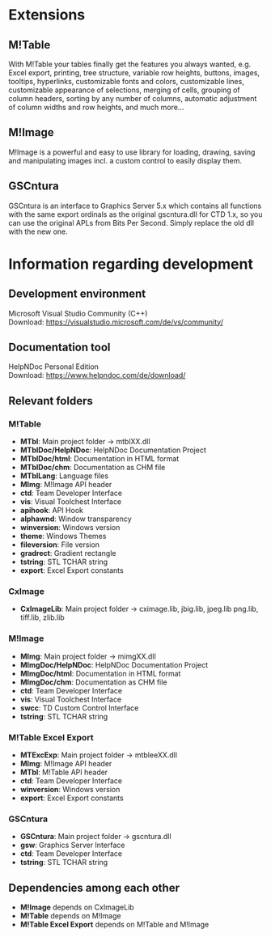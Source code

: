 # Extensions

## M!Table
With M!Table your tables finally get the features you always wanted, e.g. Excel export, printing, tree structure, variable row heights, buttons, images, tooltips, hyperlinks, customizable fonts and colors, customizable lines, customizable appearance of selections,
merging of cells, grouping of column headers, sorting by any number of columns, automatic adjustment of column widths and row heights, and much more...

## M!Image
M!Image is a powerful and easy to use library for loading, drawing, saving and manipulating images incl. a custom control to easily display them.

## GSCntura
GSCntura is an interface to Graphics Server 5.x which contains all functions with the same export ordinals as the original gscntura.dll for CTD 1.x, so you can use the original APLs from Bits Per Second. Simply replace the old dll with the new one.

# Information regarding development

## Development environment
Microsoft Visual Studio Community (C++)<br>
Download: https://visualstudio.microsoft.com/de/vs/community/

## Documentation tool
HelpNDoc Personal Edition<br>
Download: https://www.helpndoc.com/de/download/

## Relevant folders

### M!Table
* **MTbl**: Main project folder -> mtblXX.dll
* **MTblDoc/HelpNDoc**: HelpNDoc Documentation Project
* **MTblDoc/html**: Documentation in HTML format
* **MTblDoc/chm**: Documentation as CHM file
* **MTblLang**: Language files
* **MImg**: M!Image API header
* **ctd**: Team Developer Interface
* **vis**: Visual Toolchest Interface
* **apihook**: API Hook
* **alphawnd**: Window transparency
* **winversion**: Windows version
* **theme**: Windows Themes
* **fileversion**: File version
* **gradrect**: Gradient rectangle
* **tstring**: STL TCHAR string
* **export**: Excel Export constants

### CxImage
* **CxImageLib**: Main project folder -> cximage.lib, jbig.lib, jpeg.lib png.lib, tiff.lib, zlib.lib

### M!Image
* **MImg**: Main project folder -> mimgXX.dll
* **MImgDoc/HelpNDoc**: HelpNDoc Documentation Project
* **MImgDoc/html**: Documentation in HTML format
* **MImgDoc/chm**: Documentation as CHM file
* **ctd**: Team Developer Interface
* **vis**: Visual Toolchest Interface
* **swcc**: TD Custom Control Interface
* **tstring**: STL TCHAR string

### M!Table Excel Export
* **MTExcExp**: Main project folder -> mtbleeXX.dll
* **MImg**: M!Image API header
* **MTbl**: M!Table API header
* **ctd**: Team Developer Interface
* **winversion**: Windows version
* **export**: Excel Export constants

### GSCntura
* **GSCntura**: Main project folder -> gscntura.dll
* **gsw**: Graphics Server Interface
* **ctd**: Team Developer Interface
* **tstring**: STL TCHAR string

## Dependencies among each other
* **M!Image** depends on CxImageLib
* **M!Table** depends on M!Image 
* **M!Table Excel Export** depends on M!Table and M!Image 